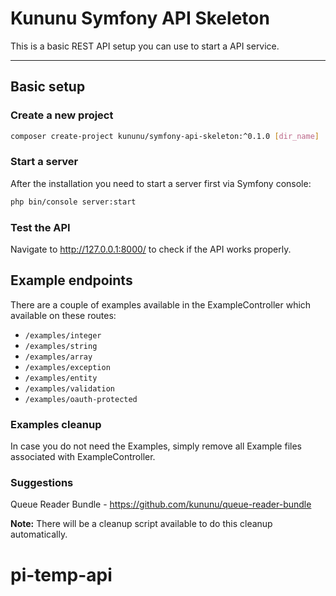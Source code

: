 # Kununu Symfony API Skeleton
This is a basic REST API setup you can use to start a API service.  

---
## Basic setup

### Create a new project
```bash
composer create-project kununu/symfony-api-skeleton:^0.1.0 [dir_name]
```

### Start a server
After the installation you need to start a server first via Symfony console:

```bash
php bin/console server:start
```

### Test the API
Navigate to http://127.0.0.1:8000/ to check if the API works properly.

## Example endpoints
There are a couple of examples available in the ExampleController which available on these routes:
* `/examples/integer`
* `/examples/string`
* `/examples/array`
* `/examples/exception`
* `/examples/entity`
* `/examples/validation`
* `/examples/oauth-protected`

### Examples cleanup
In case you do not need the Examples, simply remove all Example files associated with ExampleController.

### Suggestions
Queue Reader Bundle - https://github.com/kununu/queue-reader-bundle

**Note:** There will be a cleanup script available to do this cleanup automatically.
# pi-temp-api
